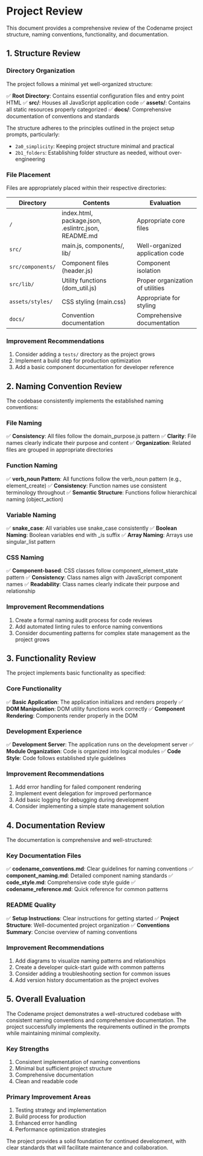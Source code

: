 # Project Review

This document provides a comprehensive review of the Codename project structure, naming conventions, functionality, and documentation.

## 1. Structure Review

### Directory Organization

The project follows a minimal yet well-organized structure:

✅ **Root Directory**: Contains essential configuration files and entry point HTML
✅ **src/**: Houses all JavaScript application code
✅ **assets/**: Contains all static resources properly categorized
✅ **docs/**: Comprehensive documentation of conventions and standards

The structure adheres to the principles outlined in the project setup prompts, particularly:
- `2a0_simplicity`: Keeping project structure minimal and practical
- `2b1_folders`: Establishing folder structure as needed, without over-engineering

### File Placement

Files are appropriately placed within their respective directories:

| Directory | Contents | Evaluation |
|-----------|----------|------------|
| `/` | index.html, package.json, .eslintrc.json, README.md | Appropriate core files |
| `src/` | main.js, components/, lib/ | Well-organized application code |
| `src/components/` | Component files (header.js) | Component isolation |
| `src/lib/` | Utility functions (dom_util.js) | Proper organization of utilities |
| `assets/styles/` | CSS styling (main.css) | Appropriate for styling |
| `docs/` | Convention documentation | Comprehensive documentation |

### Improvement Recommendations

1. Consider adding a `tests/` directory as the project grows
2. Implement a build step for production optimization
3. Add a basic component documentation for developer reference

## 2. Naming Convention Review

The codebase consistently implements the established naming conventions:

### File Naming

✅ **Consistency**: All files follow the domain_purpose.js pattern
✅ **Clarity**: File names clearly indicate their purpose and content
✅ **Organization**: Related files are grouped in appropriate directories

### Function Naming

✅ **verb_noun Pattern**: All functions follow the verb_noun pattern (e.g., element_create)
✅ **Consistency**: Function names use consistent terminology throughout
✅ **Semantic Structure**: Functions follow hierarchical naming (object_action)

### Variable Naming

✅ **snake_case**: All variables use snake_case consistently
✅ **Boolean Naming**: Boolean variables end with _is suffix
✅ **Array Naming**: Arrays use singular_list pattern

### CSS Naming

✅ **Component-based**: CSS classes follow component_element_state pattern
✅ **Consistency**: Class names align with JavaScript component names
✅ **Readability**: Class names clearly indicate their purpose and relationship

### Improvement Recommendations

1. Create a formal naming audit process for code reviews
2. Add automated linting rules to enforce naming conventions
3. Consider documenting patterns for complex state management as the project grows

## 3. Functionality Review

The project implements basic functionality as specified:

### Core Functionality

✅ **Basic Application**: The application initializes and renders properly
✅ **DOM Manipulation**: DOM utility functions work correctly
✅ **Component Rendering**: Components render properly in the DOM

### Development Experience

✅ **Development Server**: The application runs on the development server
✅ **Module Organization**: Code is organized into logical modules
✅ **Code Style**: Code follows established style guidelines

### Improvement Recommendations

1. Add error handling for failed component rendering
2. Implement event delegation for improved performance
3. Add basic logging for debugging during development
4. Consider implementing a simple state management solution

## 4. Documentation Review

The documentation is comprehensive and well-structured:

### Key Documentation Files

✅ **codename_conventions.md**: Clear guidelines for naming conventions
✅ **component_naming.md**: Detailed component naming standards
✅ **code_style.md**: Comprehensive code style guide
✅ **codename_reference.md**: Quick reference for common patterns

### README Quality

✅ **Setup Instructions**: Clear instructions for getting started
✅ **Project Structure**: Well-documented project organization
✅ **Conventions Summary**: Concise overview of naming conventions

### Improvement Recommendations

1. Add diagrams to visualize naming patterns and relationships
2. Create a developer quick-start guide with common patterns
3. Consider adding a troubleshooting section for common issues
4. Add version history documentation as the project evolves

## 5. Overall Evaluation

The Codename project demonstrates a well-structured codebase with consistent naming conventions and comprehensive documentation. The project successfully implements the requirements outlined in the prompts while maintaining minimal complexity.

### Key Strengths

1. Consistent implementation of naming conventions
2. Minimal but sufficient project structure
3. Comprehensive documentation
4. Clean and readable code

### Primary Improvement Areas

1. Testing strategy and implementation
2. Build process for production
3. Enhanced error handling
4. Performance optimization strategies

The project provides a solid foundation for continued development, with clear standards that will facilitate maintenance and collaboration. 